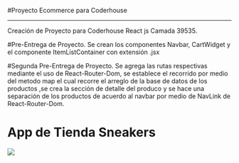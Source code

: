 #Proyecto Ecommerce para Coderhouse
***
Creación de Proyecto para Coderhouse React js Camada 39535. 

#Pre-Entrega de Proyecto.
Se crean los componentes Navbar, CartWidget y el componente ItemListContainer con extensión .jsx

#Segunda Pre-Entrega de Proyecto.
Se agrega las rutas respectivas mediante el uso de React-Router-Dom, se establece el recorrido por medio del metodo map el cual recorre el arreglo de la base de datos de los productos ,se crea la sección de detalle del produco y se hace una separación de los productos de acuerdo al navbar por medio de NavLink de React-Router-Dom. 

<h1> App de Tienda Sneakers</h1>

<img src="https://media.giphy.com/media/Cik2YtwW1lHHgzB3fT/giphy-downsized-large.gif"  />